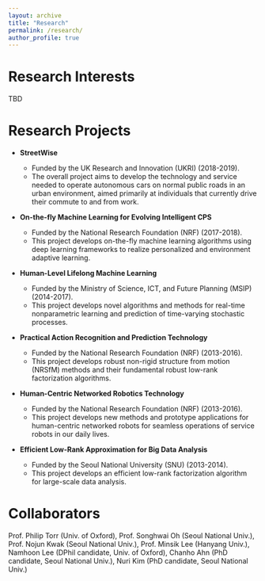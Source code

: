```yaml
---
layout: archive
title: "Research"
permalink: /research/
author_profile: true
---
```

Research Interests
=====
TBD

Research Projects
=====
* **StreetWise**
  * Funded by the UK Research and Innovation (UKRI) (2018-2019).
  * The overall project aims to develop the technology and service needed to operate
  autonomous cars on normal public roads in an urban environment, aimed primarily
  at individuals that currently drive their commute to and from work.
  
* **On-the-fly Machine Learning for Evolving Intelligent CPS**
  * Funded by the National Research Foundation (NRF) (2017-2018).
  * This project develops on-the-fly machine learning algorithms using deep learning
  frameworks to realize personalized and environment adaptive learning.

* **Human-Level Lifelong Machine Learning** 
  * Funded by the Ministry of Science, ICT, and Future Planning (MSIP) (2014-2017).
  * This project develops novel algorithms and methods for real-time nonparametric
  learning and prediction of time-varying stochastic processes.
 
* **Practical Action Recognition and Prediction Technology** 
  * Funded by the National Research Foundation (NRF) (2013-2016).
  * This project develops robust non-rigid structure from motion (NRSfM) methods and
  their fundamental robust low-rank factorization algorithms.
 
* **Human-Centric Networked Robotics Technology** 
  * Funded by the National Research Foundation (NRF) (2013-2016).
  * This project develops new methods and prototype applications for human-centric
  networked robots for seamless operations of service robots in our daily lives.
 
* **Efficient Low-Rank Approximation for Big Data Analysis** 
  * Funded by the Seoul National University (SNU) (2013-2014).
  * This project develops an efficient low-rank factorization algorithm for large-scale
  data analysis.
  
Collaborators
=====
Prof. Philip Torr (Univ. of Oxford),
Prof. Songhwai Oh (Seoul National Univ.),
Prof. Nojun Kwak (Seoul National Univ.),
Prof. Minsik Lee (Hanyang Univ.),
Namhoon Lee (DPhil candidate, Univ. of Oxford),
Chanho Ahn (PhD candidate, Seoul National Univ.),
Nuri Kim (PhD candidate, Seoul National Univ.)

